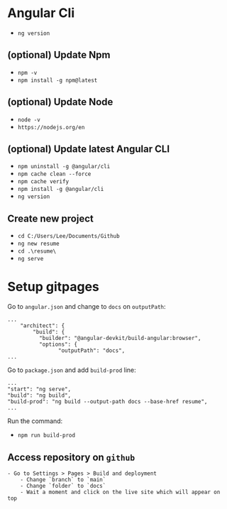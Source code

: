 # Angular Cli
- `ng version`

## (optional) Update Npm
- `npm -v`
- `npm install -g npm@latest`

## (optional) Update Node
- `node -v`
- `https://nodejs.org/en`

## (optional) Update latest Angular CLI
- `npm uninstall -g @angular/cli`
- `npm cache clean --force`
- `npm cache verify`
- `npm install -g @angular/cli`
- `ng version`

## Create new project
- `cd C:/Users/Lee/Documents/Github`
- `ng new resume`
- `cd .\resume\`
- `ng serve` 

# Setup gitpages
Go to `angular.json` and change to `docs` on `outputPath`:
```
...
    "architect": {
        "build": {
          "builder": "@angular-devkit/build-angular:browser",
          "options": {
                "outputPath": "docs",
...
 ```

Go to `package.json` and add `build-prod` line:
```
...
"start": "ng serve",
"build": "ng build",
"build-prod": "ng build --output-path docs --base-href resume",
...
```

Run the command: 
- `npm run build-prod`

## Access repository on `github`
    - Go to Settings > Pages > Build and deployment
        - Change `branch` to `main`
        - Change `folder` to `docs`
        - Wait a moment and click on the live site which will appear on top

